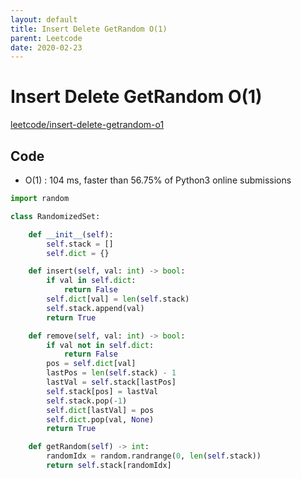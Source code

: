 ```yaml
---
layout: default
title: Insert Delete GetRandom O(1)
parent: Leetcode
date: 2020-02-23
---
```


# Insert Delete GetRandom O(1)

[leetcode/insert-delete-getrandom-o1](https://www.leetcode.com/problems/insert-delete-getrandom-o1/)

## Code

- O(1) : 104 ms, faster than 56.75% of Python3 online submissions

```python
import random

class RandomizedSet:

    def __init__(self):
        self.stack = []
        self.dict = {}

    def insert(self, val: int) -> bool:
        if val in self.dict:
            return False
        self.dict[val] = len(self.stack)
        self.stack.append(val)
        return True

    def remove(self, val: int) -> bool:
        if val not in self.dict:
            return False
        pos = self.dict[val]
        lastPos = len(self.stack) - 1
        lastVal = self.stack[lastPos]
        self.stack[pos] = lastVal
        self.stack.pop(-1)
        self.dict[lastVal] = pos
        self.dict.pop(val, None)
        return True

    def getRandom(self) -> int:
        randomIdx = random.randrange(0, len(self.stack))
        return self.stack[randomIdx]
```